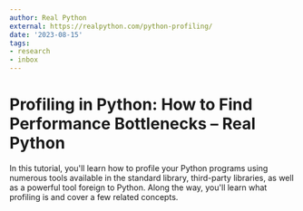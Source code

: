 ```yaml
---
author: Real Python
external: https://realpython.com/python-profiling/
date: '2023-08-15'
tags:
- research
- inbox
---
```


# Profiling in Python: How to Find Performance Bottlenecks – Real Python

In this tutorial, you'll learn how to profile your Python programs using numerous tools available in the standard library, third-party libraries, as well as a powerful tool foreign to Python. Along the way, you'll learn what profiling is and cover a few related concepts.
